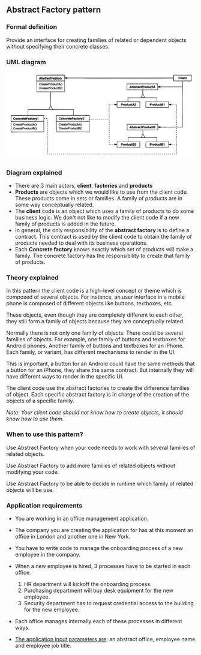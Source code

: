 ## Abstract Factory pattern

### Formal definition

Provide an interface for creating families of related or dependent objects without specifying their concrete classes.

### UML diagram

![Source book: Design Patterns, Elements of Reusable Object-Oriented Software](https://github.com/osotorrio/designpatterns/blob/master/GangOfFour.Patterns/Creational/AbstractFactory/uml_diagram.png)

### Diagram explained

-   There are 3 main actors, **client**, **factories** and **products**
-   **Products** are objects which we would like to use from the client code. These products come in sets or families. A family of products are in some way conceptually related.
-   The **client** code is an object which uses a family of products to do some business logic. We don't not like to modify the client code if a new family of products is added in the future.
-   In general, the only responsibility of the **abstract factory** is to define a contract. This contract is used by the client code to obtain the family of products needed to deal with its business operations.
-   Each **Concrete factory** knows exactly which set of products will make a family. The concrete factory has the responsibility to create that family of products.

### Theory explained

In this pattern the client code is a high-level concept or theme which is composed of several objects. For instance, an user interface in a mobile phone is composed of different objects like buttons, textboxes, etc.

These objects, even though they are completely different to each other, they still form a family of objects because they are conceptually related.

Normally there is not only one family of objects. There could be several families of objects. For example, one family of buttons and textboxes for Android phones. Another family of buttons and textboxes for an iPhone. Each family, or variant, has different mechanisms to render in the UI.

This is important, a button for an Android could have the same methods that a button for an iPhone, they share the same contract. But internally they will have different ways to render in the specific UI.

The client code use the abstract factories to create the difference families of object. Each specific abstract factory is in charge of the creation of the objects of a specific family.

_Note: Your client code should not know how to create objects, it should know how to use them._

### When to use this pattern?

Use Abstract Factory when your code needs to work with several families of related objects.

Use Abstract Factory to add more families of related objects without modifying your code.

Use Abstract Factory to be able to decide in runtime which family of related objects will be use.

### Application requirements

-   You are working in an office management application.

-   The company you are creating the application for has at this moment an office in London and another one in New York.

-   You have to write code to manage the onboarding process of a new employee in the company.

-   When a new employee is hired, 3 processes have to be started in each office.

    1. HR department will kickoff the onboarding process.
    2. Purchasing department will buy desk equipment for the new employee.
    3. Security department has to request credential access to the building for the new employee.

-   Each office manages internally each of these processes in different ways.

-   [The application input parameters are](https://github.com/osotorrio/designpatterns/blob/master/GangOfFour.Patterns/Creational/AbstractFactory/Client/Application.cs): an abstract office, employee name and employee job title.
